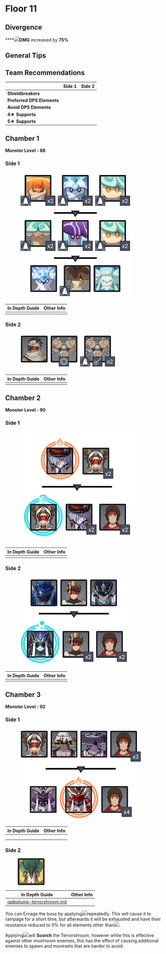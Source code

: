 # Floor 11

## Divergence

****![](../../.gitbook/assets/electro\_small.png)**DMG** increased by **75%**

## General Tips



## Team Recommendations

|                            | Side 1 | Side 2 |
| -------------------------- | :----: | :----: |
| **Shieldbreakers**         |        |        |
| **Preferred DPS Elements** |        |        |
| **Avoid DPS Elements**     |        |        |
| **4**★ **Supports**        |        |        |
| **5**★ **Supports**        |        |        |

## Chamber 1

**Monster Level - 88**

### Side 1

<figure><img src="../../.gitbook/assets/11-1-1v31.png" alt=""><figcaption></figcaption></figure>

| In Depth Guide | Other Info |
| -------------- | ---------- |
|                |            |



### Side 2

<figure><img src="../../.gitbook/assets/11-1-2v31.png" alt=""><figcaption></figcaption></figure>

| In Depth Guide | Other Info |
| -------------- | ---------- |
|                |            |



## Chamber 2

**Monster Level - 90**

### Side 1

<figure><img src="../../.gitbook/assets/11-2-1v31.png" alt=""><figcaption></figcaption></figure>

| In Depth Guide | Other Info |
| -------------- | ---------- |
|                |            |



### Side 2

<figure><img src="../../.gitbook/assets/11-2-2v31.png" alt=""><figcaption></figcaption></figure>

| In Depth Guide | Other Info |
| -------------- | ---------- |
|                |            |

## Chamber 3

**Monster Level - 92**

### Side 1

<figure><img src="../../.gitbook/assets/11-3-1v31.png" alt=""><figcaption></figcaption></figure>

| In Depth Guide | Other Info |
| -------------- | ---------- |
|                |            |
|                |            |
|                |            |

### Side 2

<figure><img src="../../.gitbook/assets/Jadeplume Terrorshroom.png" alt=""><figcaption></figcaption></figure>

| In Depth Guide                                                                         | Other Info |
| -------------------------------------------------------------------------------------- | ---------- |
| [jadeplume-terrorshroom.md](../../monsters/elites/jadeplume-terrorshroom.md "mention") |            |

You can Enrage the boss by applying![](../../.gitbook/assets/electro\_small.png)repeatedly. This will cause it to rampage for a short time, but afterwards it will be exhausted and have their resistance reduced to 0% for all elements other than![](../../.gitbook/assets/dendro\_small.png).

Applying![](../../.gitbook/assets/pyro\_small.png)will **Scorch** the Terrorshroom, however while this is effective against other mushroom enemies, this has the effect of causing additional enemies to spawn and movesets that are harder to avoid.
